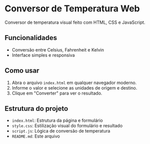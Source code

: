 # Conversor de Temperatura Web

Conversor de temperatura visual feito com HTML, CSS e JavaScript.

## Funcionalidades
- Conversão entre Celsius, Fahrenheit e Kelvin
- Interface simples e responsiva

## Como usar
1. Abra o arquivo `index.html` em qualquer navegador moderno.
2. Informe o valor e selecione as unidades de origem e destino.
3. Clique em "Converter" para ver o resultado.

## Estrutura do projeto
- `index.html`: Estrutura da página e formulário
- `style.css`: Estilização visual do formulário e resultado
- `script.js`: Lógica de conversão de temperatura
- `README.md`: Este arquivo
